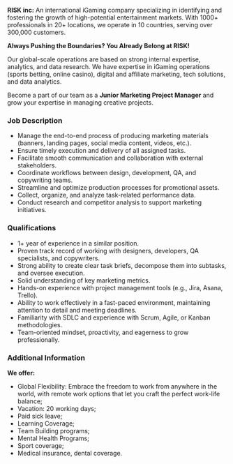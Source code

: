 **RISK inc:** An international iGaming company specializing in identifying and
fostering the growth of high-potential entertainment markets. With 1000+
professionals in 20+ locations, we operate in 10 countries, serving over
300,000 customers.

**Always Pushing the Boundaries? You Already Belong at RISK!**

Our global-scale operations are based on strong internal expertise, analytics,
and data research. We have expertise in iGaming operations (sports betting,
online casino), digital and affiliate marketing, tech solutions, and data
analytics.

Become a part of our team as a **Junior Marketing Project Manager** and grow
your expertise in managing creative projects.

### Job Description

  * Manage the end-to-end process of producing marketing materials (banners, landing pages, social media content, videos, etc.).
  * Ensure timely execution and delivery of all assigned tasks.
  * Facilitate smooth communication and collaboration with external stakeholders.
  * Coordinate workflows between design, development, QA, and copywriting teams.
  * Streamline and optimize production processes for promotional assets.
  * Collect, organize, and analyze task-related performance data.
  * Conduct research and competitor analysis to support marketing initiatives.

### Qualifications

  * 1+ year of experience in a similar position.
  * Proven track record of working with designers, developers, QA specialists, and copywriters.
  * Strong ability to create clear task briefs, decompose them into subtasks, and oversee execution.
  * Solid understanding of key marketing metrics.
  * Hands-on experience with project management tools (e.g., Jira, Asana, Trello).
  * Ability to work effectively in a fast-paced environment, maintaining attention to detail and meeting deadlines.
  * Familiarity with SDLC and experience with Scrum, Agile, or Kanban methodologies.
  * Team-oriented mindset, proactivity, and eagerness to grow professionally.

### Additional Information

**We offer:**

  * Global Flexibility: Embrace the freedom to work from anywhere in the world, with remote work options that let you craft the perfect work-life balance;
  * Vacation: 20 working days;
  * Paid sick leave;
  * Learning Coverage;
  * Team Building programs;
  * Mental Health Programs;
  * Sport coverage;
  * Medical insurance, dental coverage.